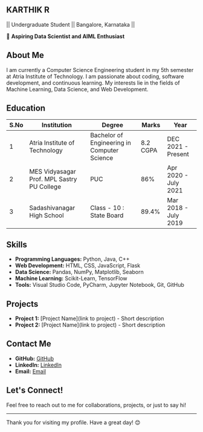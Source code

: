 ## KARTHIK R

<!--
**itsme-rk/itsme-rk** is a ✨ _special_ ✨ repository because its `README.md` (this file) appears on your GitHub profile.

Here are some ideas to get you started:

- 🔭 I’m currently working on ...
- 🌱 I’m currently learning ...
- 👯 I’m looking to collaborate on ...
- 🤔 I’m looking for help with ...
- 💬 Ask me about ...
- 📫 How to reach me: ...
- 😄 Pronouns: ...
- ⚡ Fun fact: ...
-->
|| Undergraduate Student || Bangalore, Karnataka ||

🔭 **Aspiring Data Scientist and AIML Enthusiast**

## About Me
I am currently a Computer Science Engineering student in my 5th semester at Atria Institute of Technology. I am passionate about coding, software development, and continuous learning. My interests lie in the fields of Machine Learning, Data Science, and Web Development.

## Education
| S.No | Institution          | Degree                             | Marks | Year                   |
|------|----------------------|------------------------------------|-------|------------------------|
| 1    | Atria Institute of Technology | Bachelor of Engineering in Computer Science | 8.2 CGPA | DEC 2021 - Present     |
| 2    | MES Vidyasagar Prof. MPL Sastry PU College   | PUC           | 86%   | Apr 2020 - July 2021   |
| 3    | Sadashivanagar High School   | Class - 10 : State Board          | 89.4% | Mar 2018 - July 2019   |


## Skills
- **Programming Languages:** Python, Java, C++
- **Web Development:** HTML, CSS, JavaScript, Flask
- **Data Science:** Pandas, NumPy, Matplotlib, Seaborn
- **Machine Learning:** Scikit-Learn, TensorFlow
- **Tools:** Visual Studio Code, PyCharm, Jupyter Notebook, Git, GitHub

## Projects
- **Project 1:** [Project Name](link to project) - Short description
- **Project 2:** [Project Name](link to project) - Short description

## Contact Me
- **GitHub:** [GitHub](https://github.com/itsme-rk)
- **LinkedIn:** [LinkedIn](https://www.linkedin.com/in/karthik-r-171927213/)
- **Email:** [Email](mailto:your-karthikramesh1813@gmail.com)

## Let's Connect!
Feel free to reach out to me for collaborations, projects, or just to say hi!

---

Thank you for visiting my profile. Have a great day! 😊
